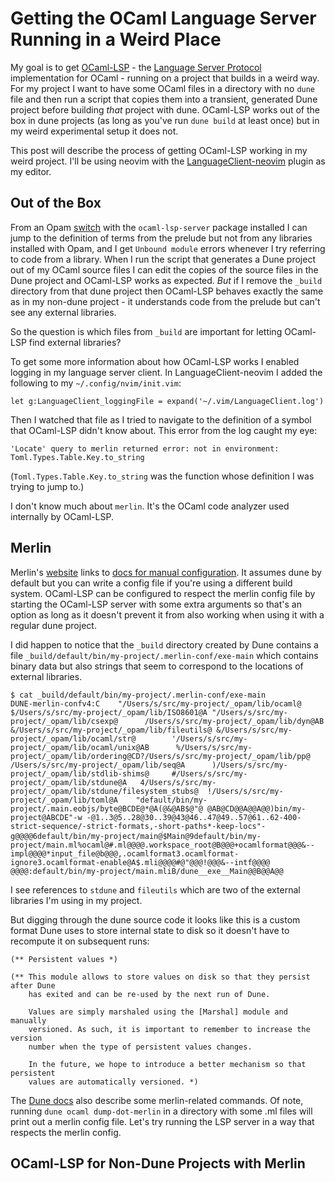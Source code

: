 # Getting the OCaml Language Server Running in a Weird Place

My goal is to get [OCaml-LSP](https://github.com/ocaml/ocaml-lsp) - the
[Language Server Protocol](https://microsoft.github.io/language-server-protocol/)
implementation for OCaml - running on a project that builds in a weird way. For
my project I want to have some OCaml files in a directory with no `dune` file
and then run a script that copies them into a transient, generated Dune project
before building _that_ project with dune. OCaml-LSP works out of the box in dune
projects (as long as you've run `dune build` at least once) but in my weird
experimental setup it does not.

This post will describe the process of getting OCaml-LSP working in my weird
project. I'll be using neovim with the
[LanguageClient-neovim](https://github.com/autozimu/LanguageClient-neovim)
plugin as my editor.

## Out of the Box

From an Opam [switch](https://opam.ocaml.org/doc/Manual.html#Switches)
with the `ocaml-lsp-server` package installed I can jump to
the definition of terms from the prelude but not from any libraries
installed with Opam, and I get `Unbound module` errors whenever I try referring
to code from a library. When I run the script that generates a Dune project out
of my OCaml source files I can edit the copies of the source files in the Dune
project and OCaml-LSP works as expected. _But_ if I remove the `_build`
directory from that dune project then OCaml-LSP behaves exactly the same as in
my non-dune project - it understands code from the prelude but can't see any
external libraries.

So the question is which files from `_build` are important for letting OCaml-LSP
find external libraries?

To get some more information about how OCaml-LSP works I enabled logging in my
language server client. In LanguageClient-neovim I added the following to my
`~/.config/nvim/init.vim`:
```
let g:LanguageClient_loggingFile = expand('~/.vim/LanguageClient.log')
```

Then I watched that file as I tried to navigate to the definition of a symbol
that OCaml-LSP didn't know about. This error from the log caught my eye:
```
'Locate' query to merlin returned error: not in environment: Toml.Types.Table.Key.to_string
```
(`Toml.Types.Table.Key.to_string` was the function whose definition I was trying
to jump to.)

I don't know much about `merlin`. It's the OCaml code analyzer used internally
by OCaml-LSP.

## Merlin

Merlin's [website](https://ocaml.github.io/merlin/) links to [docs for manual
configuration](https://github.com/ocaml/merlin/wiki/Project-configuration). It
assumes dune by default but you can write a config file if you're using a
different build system. OCaml-LSP can be configured to respect the merlin config
file by starting the OCaml-LSP server with some extra arguments so that's an
option as long as it doesn't prevent it from also working when using it with a
regular dune project.

I did happen to notice that the `_build` directory created by Dune
contains a file `_build/default/bin/my-project/.merlin-conf/exe-main` which
contains binary data but also strings that seem to correspond to the locations
of external libraries.

```
$ cat _build/default/bin/my-project/.merlin-conf/exe-main
DUNE-merlin-confv4:C    "/Users/s/src/my-project/_opam/lib/ocaml@    $/Users/s/src/my-project/_opam/lib/ISO8601@A "/Users/s/src/my-project/_opam/lib/csexp@      /Users/s/src/my-project/_opam/lib/dyn@AB    &/Users/s/src/my-project/_opam/lib/fileutils@ &/Users/s/src/my-project/_opam/lib/ocaml/str@        '/Users/s/src/my-project/_opam/lib/ocaml/unix@AB      %/Users/s/src/my-project/_opam/lib/ordering@CD?/Users/s/src/my-project/_opam/lib/pp@       /Users/s/src/my-project/_opam/lib/seq@A      )/Users/s/src/my-project/_opam/lib/stdlib-shims@     #/Users/s/src/my-project/_opam/lib/stdune@A   4/Users/s/src/my-project/_opam/lib/stdune/filesystem_stubs@  !/Users/s/src/my-project/_opam/lib/toml@A    "default/bin/my-project/.main.eobjs/byte@BCDE@*@A(@&@AB$@"@ @AB@CD@@A@@A@@)bin/my-project@ABCDE"-w -@1..3@5..28@30..39@43@46..47@49..57@61..62-400-strict-sequence/-strict-formats,-short-paths*-keep-locs"-g@@@@6default/bin/my-project/main@ࠠ$Main@9default/bin/my-project/main.ml%ocaml@#.ml@@@@.workspace_root@B@@@+ocamlformat@@@&--impl@@@@*input_file@b@@@,.ocamlformat3.ocamlformat-ignore3.ocamlformat-enable@A$.mli@@@@#@"@@@!@@@&--intf@@@@ @@@@:default/bin/my-project/main.mliB/dune__exe__Main@@B@@A@@
```

I see references to `stdune` and `fileutils` which are two of the external
libraries I'm using in my project.

But digging through the dune source code it looks like this is a custom format
Dune uses to store internal state to disk so it doesn't have to recompute it on
subsequent runs:
```
(** Persistent values *)

(** This module allows to store values on disk so that they persist after Dune
    has exited and can be re-used by the next run of Dune.

    Values are simply marshaled using the [Marshal] module and manually
    versioned. As such, it is important to remember to increase the version
    number when the type of persistent values changes.

    In the future, we hope to introduce a better mechanism so that persistent
    values are automatically versioned. *)

```

The [Dune
docs](https://dune.readthedocs.io/en/stable/usage.html#querying-merlin-configuration)
also describe some merlin-related commands. Of note, running `dune ocaml dump-dot-merlin`
in a directory with some .ml files will print out a merlin config file. Let's
try running the LSP server in a way that respects the merlin config.

## OCaml-LSP for Non-Dune Projects with Merlin



